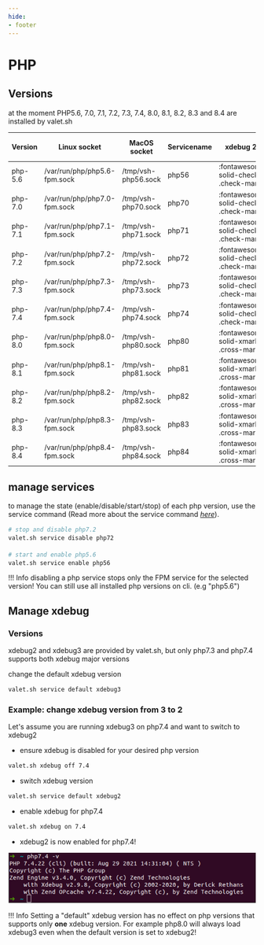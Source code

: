 ```yaml
---
hide:
- footer
---
```


# PHP

## Versions
at the moment PHP5.6, 7.0, 7.1, 7.2, 7.3, 7.4, 8.0, 8.1, 8.2, 8.3 and 8.4 are installed by valet.sh


| Version | Linux socket                 | MacOS socket        | Servicename |xdebug 2.*|xdebug 3.*|FPM service running by default|
|---------|------------------------------|---------------------|-------------|------|-------|------|
| php-5.6 | /var/run/php/php5.6-fpm.sock | /tmp/vsh-php56.sock | php56       | :fontawesome-solid-check:{ .check-mark } | :fontawesome-solid-xmark:{ .cross-mark } | :fontawesome-solid-xmark:{ .cross-mark } |
| php-7.0 | /var/run/php/php7.0-fpm.sock | /tmp/vsh-php70.sock | php70       | :fontawesome-solid-check:{ .check-mark } | :fontawesome-solid-xmark:{ .cross-mark } | :fontawesome-solid-xmark:{ .cross-mark } |
| php-7.1 | /var/run/php/php7.1-fpm.sock | /tmp/vsh-php71.sock | php71       | :fontawesome-solid-check:{ .check-mark } | :fontawesome-solid-xmark:{ .cross-mark } | :fontawesome-solid-xmark:{ .cross-mark } |
| php-7.2 | /var/run/php/php7.2-fpm.sock | /tmp/vsh-php72.sock | php72       | :fontawesome-solid-check:{ .check-mark } | :fontawesome-solid-xmark:{ .cross-mark } | :fontawesome-solid-check:{ .check-mark } |
| php-7.3 | /var/run/php/php7.3-fpm.sock | /tmp/vsh-php73.sock | php73       | :fontawesome-solid-check:{ .check-mark } | :fontawesome-solid-check:{ .check-mark } | :fontawesome-solid-check:{ .check-mark } |
| php-7.4 | /var/run/php/php7.4-fpm.sock | /tmp/vsh-php74.sock | php74       | :fontawesome-solid-check:{ .check-mark } | :fontawesome-solid-check:{ .check-mark } | :fontawesome-solid-check:{ .check-mark } |
| php-8.0 | /var/run/php/php8.0-fpm.sock | /tmp/vsh-php80.sock | php80       | :fontawesome-solid-xmark:{ .cross-mark } | :fontawesome-solid-check:{ .check-mark } | :fontawesome-solid-xmark:{ .cross-mark } |
| php-8.1 | /var/run/php/php8.1-fpm.sock | /tmp/vsh-php81.sock | php81       | :fontawesome-solid-xmark:{ .cross-mark } | :fontawesome-solid-check:{ .check-mark } | :fontawesome-solid-xmark:{ .cross-mark } |
| php-8.2 | /var/run/php/php8.2-fpm.sock | /tmp/vsh-php82.sock | php82       | :fontawesome-solid-xmark:{ .cross-mark } | :fontawesome-solid-check:{ .check-mark } | :fontawesome-solid-xmark:{ .cross-mark } |
| php-8.3 | /var/run/php/php8.3-fpm.sock | /tmp/vsh-php83.sock | php83       | :fontawesome-solid-xmark:{ .cross-mark } | :fontawesome-solid-check:{ .check-mark } | :fontawesome-solid-xmark:{ .cross-mark } |
| php-8.4 | /var/run/php/php8.4-fpm.sock | /tmp/vsh-php84.sock | php84       | :fontawesome-solid-xmark:{ .cross-mark } | :fontawesome-solid-check:{ .check-mark } | :fontawesome-solid-xmark:{ .cross-mark } |


## manage services

to manage the state (enable/disable/start/stop) of each php version, use the service command (Read more about the service command *[here](/services)*).


```bash
# stop and disable php7.2
valet.sh service disable php72
 
# start and enable php5.6
valet.sh service enable php56
```

!!! Info
    disabling a php service stops only the FPM service for the selected version! You can still use all installed php versions on cli. (e.g "php5.6")


## Manage xdebug

### Versions
xdebug2 and xdebug3 are provided by valet.sh, but only php7.3 and php7.4 supports both xdebug major versions

change the default xdebug version
```bash
valet.sh service default xdebug3
```

### Example: change xdebug version from 3 to 2
Let's assume you are running xdebug3 on php7.4 and want to switch to xdebug2

* ensure xdebug is disabled for your desired php version
```bash
valet.sh xdebug off 7.4
```
* switch xdebug version
```bash
valet.sh service default xdebug2
```
* enable xdebug for php7.4
```bash
valet.sh xdebug on 7.4
```
* xdebug2 is now enabled for php7.4!

![Image title](/assets/valet-sh-xdebug-php74.png)


!!! Info
    Setting a "default" xdebug version has no effect on php versions that supports only <strong>one</strong> xdebug version. For example php8.0 will always load xdebug3 even when the default version is set to xdebug2!

